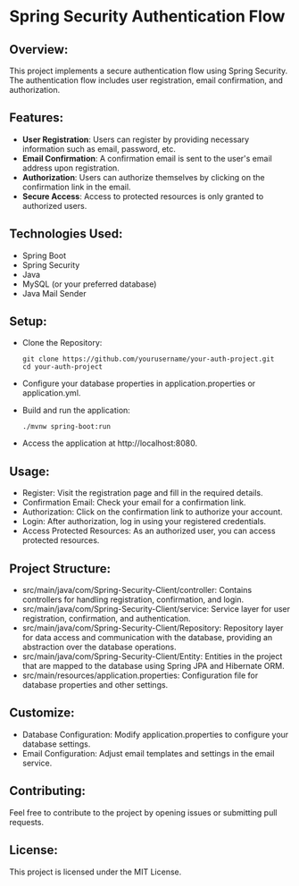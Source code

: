 # Spring Security Authentication Flow

## Overview:
This project implements a secure authentication flow using Spring Security. The authentication flow includes user registration, email confirmation, and authorization.

## Features:
- **User Registration**: Users can register by providing necessary information such as email, password, etc.
- **Email Confirmation**: A confirmation email is sent to the user's email address upon registration.
- **Authorization**: Users can authorize themselves by clicking on the confirmation link in the email.
- **Secure Access**: Access to protected resources is only granted to authorized users.


## Technologies Used:

 - Spring Boot
 - Spring Security
 - Java
 - MySQL (or your preferred database)
 - Java Mail Sender


## Setup:

 - Clone the Repository:

   ```
   git clone https://github.com/yourusername/your-auth-project.git
   cd your-auth-project

   ```
 - Configure your database properties in application.properties or application.yml.
 - Build and run the application:

   ```
   ./mvnw spring-boot:run

   ```

 - Access the application at http://localhost:8080.


## Usage:

 - Register: Visit the registration page and fill in the required details.
 - Confirmation Email: Check your email for a confirmation link.
 - Authorization: Click on the confirmation link to authorize your account.
 - Login: After authorization, log in using your registered credentials.
 - Access Protected Resources: As an authorized user, you can access protected resources.

## Project Structure:

 - src/main/java/com/Spring-Security-Client/controller: Contains controllers for handling registration, confirmation, and login.
 - src/main/java/com/Spring-Security-Client/service: Service layer for user registration, confirmation, and authentication.
 - src/main/java/com/Spring-Security-Client/Repository: Repository layer for data access and communication with the database, providing an abstraction over the database operations.
 - src/main/java/com/Spring-Security-Client/Entity: Entities in the project that are mapped to the database using Spring JPA and Hibernate ORM.
 - src/main/resources/application.properties: Configuration file for database properties and other settings.

## Customize:

 - Database Configuration: Modify application.properties to configure your database settings.
 - Email Configuration: Adjust email templates and settings in the email service.

## Contributing:

Feel free to contribute to the project by opening issues or submitting pull requests.

## License:
This project is licensed under the MIT License.


